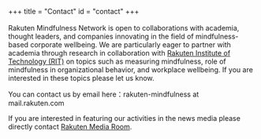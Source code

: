 +++
title = "Contact"
id = "contact"
+++
<br />
<br />
Rakuten Mindfulness Network is open to collaborations with academia, thought leaders, and companies innovating in the field of mindfulness-based corporate wellbeing. We are particularly eager to partner with academia through research in collaboration with <a href="https://rit.rakuten.co.jp/">Rakuten Institute of Technology (RIT)</a> on topics such as measuring mindfulness, role of mindfulness in organizational behavior, and workplace wellbeing. If you are interested in these topics please let us know.
<br />

You can contact us by email here：rakuten-mindfulness at mail.rakuten.com

If you are interested in featuring our activities in the news media please directly contact <a href="https://global.rakuten.com/corp/news/press/contact/"> Rakuten Media Room</a>.
